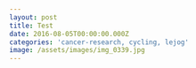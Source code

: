 ```yaml
---
layout: post
title: Test
date: 2016-08-05T00:00:00.000Z
categories: 'cancer-research, cycling, lejog'
image: /assets/images/img_0339.jpg
---
```

